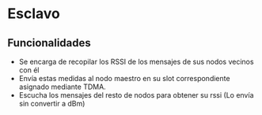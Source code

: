 # Esclavo

## Funcionalidades
- Se encarga de recopilar los RSSI de los mensajes de sus nodos vecinos con él
- Envía estas medidas al nodo maestro en su slot correspondiente asignado mediante TDMA.
- Escucha los mensajes del resto de nodos para obtener su rssi (Lo envía sin convertir a dBm)